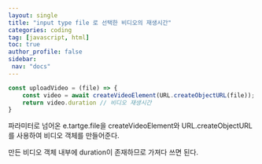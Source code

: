 ```yaml
---
layout: single
title: "input type file 로 선택한 비디오의 재생시간"
categories: coding
tag: [javascript, html]
toc: true
author_profile: false
sidebar:
 nav: "docs"
---
```


```javascript
const uploadVideo = (file) => {
    const video = await createVideoElement(URL.createObjectURL(file));
    return video.duration // 비디오 재생시간
}
```



파라미터로 넘어온 e.tartge.file을 createVideoElement와 URL.createObjectURL를 사용하여 비디오 객체를 만들어준다.

만든 비디오 객체 내부에 duration이 존재하므로 가져다 쓰면 된다.